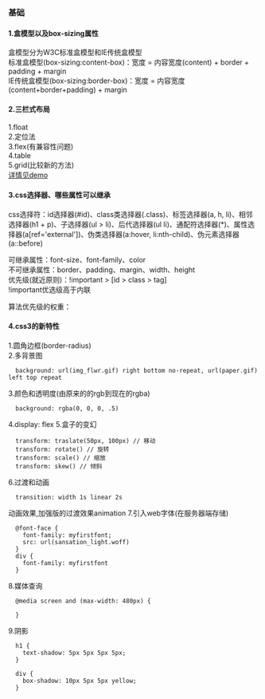 ### 基础

#### 1.盒模型以及box-sizing属性
盒模型分为W3C标准盒模型和IE传统盒模型  
标准盒模型(box-sizing:content-box)：宽度 = 内容宽度(content) + border + padding + margin  
IE传统盒模型(box-sizing:border-box)：宽度 = 内容宽度(content+border+padding) + margin
#### 2.三栏式布局
1.float  
2.定位法  
3.flex(有兼容性问题)  
4.table  
5.grid(比较新的方法)  
[详情见demo](https://github.com/miaomiaoao/interview/blob/master/css/三栏式布局/index.html)
#### 3.css选择器、哪些属性可以继承
css选择符：id选择器(#id)、class类选择器(.class)、标签选择器(a, h, li)、相邻选择器(h1 + p)、子选择器(ul > li)、后代选择器(ul li)、通配符选择器(*)、属性选择器(a[ref='external'])、伪类选择器(a:hover, li:nth-child)、伪元素选择器(a::before)

可继承属性：font-size、font-family、color  
不可继承属性：border、padding、margin、width、height  
优先级(就近原则)：!important > [id > class > tag]  
!important优选级高于内联  

算法优先级的权重：

#### 4.css3的新特性  

1.圆角边框(border-radius)  
2.多背景图
```
  background: url(img_flwr.gif) right bottom no-repeat, url(paper.gif) left top repeat
```
3.颜色和透明度(由原来的的rgb到现在的rgba)
```
  background: rgba(0, 0, 0, .5)
```
4.display: flex
5.盒子的变幻
```
  transform: traslate(50px, 100px) // 移动
  transform: rotate() // 旋转
  transform: scale() // 缩放
  transform: skew() // 倾斜
```
6.过渡和动画
```
  transition: width 1s linear 2s
```
动画效果,加强版的过渡效果animation
7.引入web字体(在服务器端存储)
```
  @font-face {
    font-family: myfirstfont;
    src: url(sansation_light.woff)
  }
  div {
    font-family: myfirstfont
  }
```
8.媒体查询
```
  @media screen and (max-width: 480px) {

  }
```
9.阴影
```
  h1 {
    text-shadow: 5px 5px 5px 5px;
  }

  div {
    box-shadow: 10px 5px 5px yellow;
  }
```
